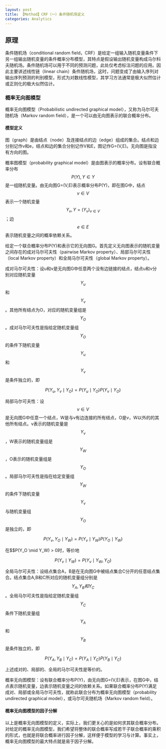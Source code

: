 ```yaml
---
layout: post
title: 【Method】CRF（一）条件随机场定义
categories: Analytics
---
```


## 原理

条件随机场（conditional random field，CRF）是给定一组输入随机变量条件下另一组输出随机变量的条件概率分布模型，其特点是假设输出随机变量构成马尔科夫随机场。条件随机场可以用于不同的预测问题，此处仅考虑标注问题的应用。因此主要讲述线性链（linear chain）条件随机场，这时，问题变成了由输入序列对输出序列预测的判别模型，形式为对数线性模型，其学习方法通常是极大似然估计或正则化的极大似然估计。

### 概率无向图模型

概率无向图模型（Probabilistic undirected graphical model），又称为马尔可夫随机场（Markov random field），是一个可以由无向图表示的联合概率分布。

#### 模型定义

图（graph）是由结点（node）及连接结点的边（edge）组成的集合。结点和边分别记作v和e，结点和边的集合分别记作V和E，图记作G=(V,E)。无向图是指没有方向的图。

概率图模型（probability graphical model）是由图表示的概率分布。设有联合概率分布$$P(Y), Y \in Y$$是一组随机变量。由无向图G=(V,E)表示概率分布P(Y)，即在图G中，结点$$v \in V$$表示一个随机变量$$Y_v, Y=(Y_v)_{v \in V}$$；边$$e \in E$$表示随机变量之间的概率依赖关系。

给定一个联合概率分布P(Y)和表示它的无向图G。首先定义无向图表示的随机变量之间存在的成对马尔可夫性（pairwise Markov property）、局部马尔可夫性（local Markov property）和全局马尔可夫性（global Markov property）。

成对马尔可夫性：设u和v是无向图G中任意两个没有边链接的结点，结点u和v分别对应随机变量$$Y_u$$和$$Y_v$$。其他所有结点为O，对应的随机变量组是$$Y_O$$。成对马尔可夫性是指给定随机变量组$$Y_O$$的条件下随机变量$$Y_u$$和$$Y_v$$是条件独立的，即

$$P(Y_u,Y_v \mid Y_O) = P(Y_u \mid Y_O) P(Y_v \mid Y_O)$$

局部马尔可夫性：设$$v \in V$$是无向图G中任意一个结点，W是与v有边连接的所有结点，O是v，W以外的的其他所有结点。v表示的随机变量是$$Y_v$$，W表示的随机变量组是$$Y_W$$，O表示的随机变量组是$$Y_O$$。局部马尔可夫性是指在给定变量组$$Y_W$$的条件下随机变量$$Y_v$$与随机变量组$$Y_O$$是独立的，即

$$P(Y_v, Y_O \mid Y_W) = P(Y_v \mid Y_W) P(Y_O \mid Y_W)$$

在$$P(Y_O \mid Y_W) > 0时，等价地

$$P(Y_v \mid Y_W)  = P(Y_v \mid Y_W, Y_O)$$

全局马尔可夫性：设结点集合A，B是在无向图G中被结点集合C分开的任意结点集合。结点集合A,B和C所对应的随机变量组分别是$$Y_A,Y_B和Y_C$$。全局马尔可夫性是指给定随机变量组$$Y_C$$条件下随机变量组$$Y_A$$和$$Y_B$$是条件独立的，即

$$P(Y_A,Y_B \mid Y_C) = P(Y_A \mid Y_C) P(Y_B \mid Y_C)$$

上述成对的、局部的、全局的马尔可夫性是等价的。

概率无向图模型：设有联合概率分布P(Y)，由无向图G=(V,E)表示，在图G中，结点表示随机变量，边表示随机变量之间的依赖关系。如果联合概率分布P(Y)满足成对、局部或全局马尔可夫性，就称此联合分布为概率无向图模型（probability undirected graphical model），或马尔可夫随机场（Markov random field）。

#### 概率无向图模型的因子分解

以上是概率无向图模型的定义，实际上，我们更关心的是如何求其联合概率分布。对给定的概率无向图模型，我们希望将整体的联合概率写成若干子联合概率的乘积的形式，也就是将联合概率进行因子分解，这样便于模型的学习与计算。事实上，概率无向图模型的最大特点就是易于因子分解。


